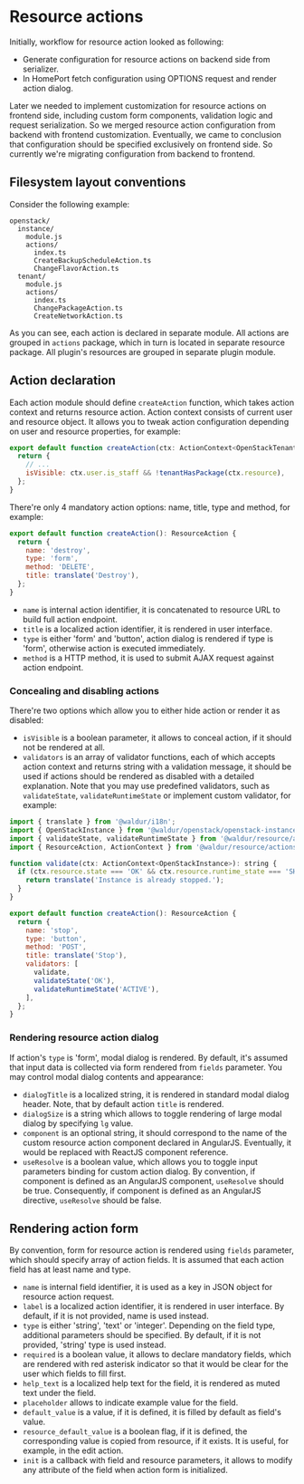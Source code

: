 # Resource actions

Initially, workflow for resource action looked as following:

* Generate configuration for resource actions on backend side from serializer.
* In HomePort fetch configuration using OPTIONS request and render action dialog.

Later we needed to implement customization for resource actions on frontend side, including custom form components, validation logic and request serialization. So we merged resource action configuration from backend with frontend customization. Eventually, we came to conclusion that configuration should be specified exclusively on frontend side. So currently we're migrating configuration from backend to frontend.

## Filesystem layout conventions

Consider the following example:

```dir
openstack/
  instance/
    module.js
    actions/
      index.ts
      CreateBackupScheduleAction.ts
      ChangeFlavorAction.ts
  tenant/
    module.js
    actions/
      index.ts
      ChangePackageAction.ts
      CreateNetworkAction.ts
```

As you can see, each action is declared in separate module. All actions are grouped in `actions` package, which in turn is located in separate resource package. All plugin's resources are grouped in separate plugin module.

## Action declaration

Each action module should define `createAction` function, which takes action context and returns resource action. Action context consists of current user and resource object. It allows you to tweak action configuration depending on user and resource properties, for example:

```javascript
export default function createAction(ctx: ActionContext<OpenStackTenant>): ResourceAction {
  return {
    // ...
    isVisible: ctx.user.is_staff && !tenantHasPackage(ctx.resource),
  };
}
```

There're only 4 mandatory action options: name, title, type and method, for example:

```javascript
export default function createAction(): ResourceAction {
  return {
    name: 'destroy',
    type: 'form',
    method: 'DELETE',
    title: translate('Destroy'),
  };
}
```

* `name` is internal action identifier, it is concatenated to resource URL to build full action endpoint.
* `title` is a localized action identifier, it is rendered in user interface.
* `type` is either 'form' and 'button', action dialog is rendered if type is 'form', otherwise action is executed immediately.
* `method` is a HTTP method, it is used to submit AJAX request against action endpoint.

### Concealing and disabling actions

There're two options which allow you to either hide action or render it as disabled:

* `isVisible` is a boolean parameter, it allows to conceal action, if it should not be rendered at all.
* `validators` is an array of validator functions, each of which accepts action context and returns string with a validation message, it should be used if actions should be rendered as disabled with a detailed explanation. Note that you may use predefined validators, such as `validateState`, `validateRuntimeState` or implement custom validator, for example:

```javascript
import { translate } from '@waldur/i18n';
import { OpenStackInstance } from '@waldur/openstack/openstack-instance/types';
import { validateState, validateRuntimeState } from '@waldur/resource/actions/base';
import { ResourceAction, ActionContext } from '@waldur/resource/actions/types';

function validate(ctx: ActionContext<OpenStackInstance>): string {
  if (ctx.resource.state === 'OK' && ctx.resource.runtime_state === 'SHUTOFF') {
    return translate('Instance is already stopped.');
  }
}

export default function createAction(): ResourceAction {
  return {
    name: 'stop',
    type: 'button',
    method: 'POST',
    title: translate('Stop'),
    validators: [
      validate,
      validateState('OK'),
      validateRuntimeState('ACTIVE'),
    ],
  };
}
```

### Rendering resource action dialog

If action's `type` is 'form', modal dialog is rendered. By default, it's assumed that input data is collected via form rendered from `fields` parameter. You may control modal dialog contents and appearance:

* `dialogTitle` is a localized string, it is rendered in standard modal dialog header. Note, that by default action `title` is rendered.
* `dialogSize` is a string which allows to toggle rendering of large modal dialog by specifying `lg` value.
* `component` is an optional string, it should correspond to the name of the custom resource action component declared in AngularJS. Eventually, it would be replaced with ReactJS component reference.
* `useResolve` is a boolean value, which allows you to toggle input parameters binding for custom action dialog. By convention, if component is defined as an AngularJS component, `useResolve` should be true. Consequently, if component is defined as an AngularJS directive, `useResolve` should be false.

## Rendering action form

By convention, form for resource action is rendered using `fields` parameter, which should specify array of action fields. It is assumed that each action field has at least name and type.

* `name` is internal field identifier, it is used as a key in JSON object for resource action request.
* `label` is a localized action identifier, it is rendered in user interface. By default, if it is not provided, name is used instead.
* `type` is either 'string', 'text' or 'integer'. Depending on the field type, additional parameters should be specified. By default, if it is not provided, 'string' type is used instead.
* `required` is a boolean value, it allows to declare mandatory fields, which are rendered with red asterisk indicator so that it would be clear for the user which fields to fill first.
* `help_text` is a localized help text for the field, it is rendered as muted text under the field.
* `placeholder` allows to indicate example value for the field.
* `default_value` is a value, if it is defined, it is filled by default as field's value.
* `resource_default_value` is a boolean flag, if it is defined, the corresponding value is copied from resource, if it exists. It is useful, for example, in the edit action.
* `init` is a callback with field and resource parameters, it allows to modify any attribute of the field when action form is initialized.
